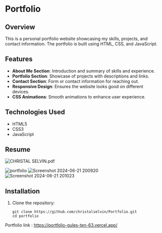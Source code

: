 # Portfolio

## Overview

This is a personal portfolio website showcasing my skills, projects, and contact information. The portfolio is built using HTML, CSS, and JavaScript.

## Features

- **About Me Section**: Introduction and summary of skills and experience.
- **Portfolio Section**: Showcase of projects with descriptions and links.
- **Contact Section**: Form or contact information for reaching out.
- **Responsive Design**: Ensures the website looks good on different devices.
- **CSS Animations**: Smooth animations to enhance user experience.

## Technologies Used

- HTML5
- CSS3
- JavaScript

## Resume
![CHRISTAL SELVIN.pdf](https://github.com/christalselvin/Portfolio_Christal/assets/127867279/d79cdff7-8a85-48bb-b927-3e980a73653e)


![portfolio](https://github.com/christalselvin/Portfolio_Christal/assets/127867279/c711155a-5640-44bd-9411-cbf4990c9187)
![Screenshot 2024-06-21 200920](https://github.com/christalselvin/Portfolio_Christal/assets/127867279/fc0809ea-05d0-41c0-ae9b-1c3d3c84ba4f)
![Screenshot 2024-06-21 201023](https://github.com/christalselvin/Portfolio_Christal/assets/127867279/58472fa4-6615-4dfa-b7e6-54511ed7b2cb)


## Installation
1. Clone the repository:
   ```HTTPS
   git clone https://github.com/christalselvin/Portfolio.git
   cd portfolio
Portfolio link : https://portfolio-gules-ten-63.vercel.app/


